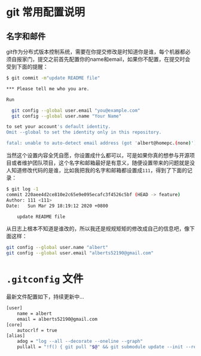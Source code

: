# git 常用配置说明

## 名字和邮件

git作为分布式版本控制系统，需要在你提交修改是时知道你是谁，每个机器都必须自报家门，提交之前首先配置你的name和email，如果你不配置，在提交时会受到下面的提醒：

```bash
$ git commit -m"update README file"

*** Please tell me who you are.

Run

  git config --global user.email "you@example.com"
  git config --global user.name "Your Name"

to set your account's default identity.
Omit --global to set the identity only in this repository.

fatal: unable to auto-detect email address (got 'albert@homepc.(none)')
```

当然这个设置内容全凭自愿，你设置成什么都可以，可是如果你真的想参与开源项目或者维护团队项目，这个名字和邮箱最好是有意义，随便设置带来的问题就是没人知道修改代码的是谁，比如我把我的名字和邮箱都设置成`111`，得到了下面的记录：

```bash
$ git log -1
commit 220aee4d2ce810e2c65e9e095ecafc3f4526c5bf (HEAD -> feature)
Author: 111 <111>
Date:   Sun Mar 29 18:19:12 2020 +0800

    update README file
```

从日志上根本不知道是谁改的，所以我还是规规矩矩的修改成自己的信息吧，像下面这样：

```bash
git config --global user.name "albert"
git config --global user.email "alberts52190@gmail.com"
```

# `.gitconfig` 文件

最新文件配置如下，持续更新中...

```bash
[user]
    name = albert
    email = alberts52190@gmail.com
[core]
    autocrlf = true
[alias]
    adog = "log --all --decorate --oneline --graph"
    pullall = "!f() { git pull "$@" && git submodule update --init --recursive; }; f"
```